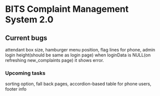 # BITS Complaint Management System 2.0

## Current bugs 
attendant box size, hamburger menu position, flag lines for phone, admin login height(should be same as login page)
when loginData is NULL(on refreshing new_complaints page) it shows error.

### Upcoming tasks
sorting option, fall back pages, accordion-based table for phone users, footer info
